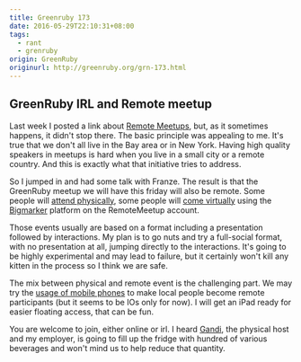 ```yaml
---
title: Greenruby 173
date: 2016-05-29T22:10:31+08:00
tags:
  - rant
  - grenruby
origin: GreenRuby
originurl: http://greenruby.org/grn-173.html
---
```

## GreenRuby IRL and Remote meetup

Last week I posted a link about [Remote Meetups][rm], but, as it sometimes
happens, it didn't stop there. The basic principle was appealing to me. It's
true that we don't all live in the Bay area or in New York. Having high
quality speakers in meetups is hard when you live in a small city or a remote
country. And this is exactly what that initiative tries to address.

So I jumped in and had some talk with Franze. The result is that the GreenRuby
meetup we will have this friday will also be remote. Some people will [attend
physically][grg001], some people will [come virtually][grm001] using the
[Bigmarker][bm] platform on the RemoteMeetup account.

Those events usually are based on a format including a presentation followed
by interactions. My plan is to go nuts and try a full-social format, with no
presentation at all, jumping directly to the interactions. It's going to be
highly experimental and may lead to failure, but it certainly won't kill any
kitten in the process so I think we are safe.

The mix between physical and remote event is the challenging part. We may try
the [usage of mobile phones][mobile] to make local people become remote
participants (but it seems to be IOs only for now). I will get an iPad ready
for easier floating access, that can be fun.

You are welcome to join, either online or irl. I heard [Gandi][gn], the
physical host and my employer, is going to fill up the fridge with hundred of
various beverages and won't mind us to help reduce that quantity.

[rm]: http://remotemeetup.com/
[grg001]: http://greenruby.kktix.cc/events/grg-001
[grm001]: https://www.bigmarker.com/remote-meetup/Green-Ruby-Meetup-001
[bm]: https://www.bigmarker.com/communities/remote-meetup
[mobile]: https://bigmarker.zendesk.com/hc/en-us/articles/203332009-Attending-and-Hosting-Webinars
[gn]: https://gandi.net
